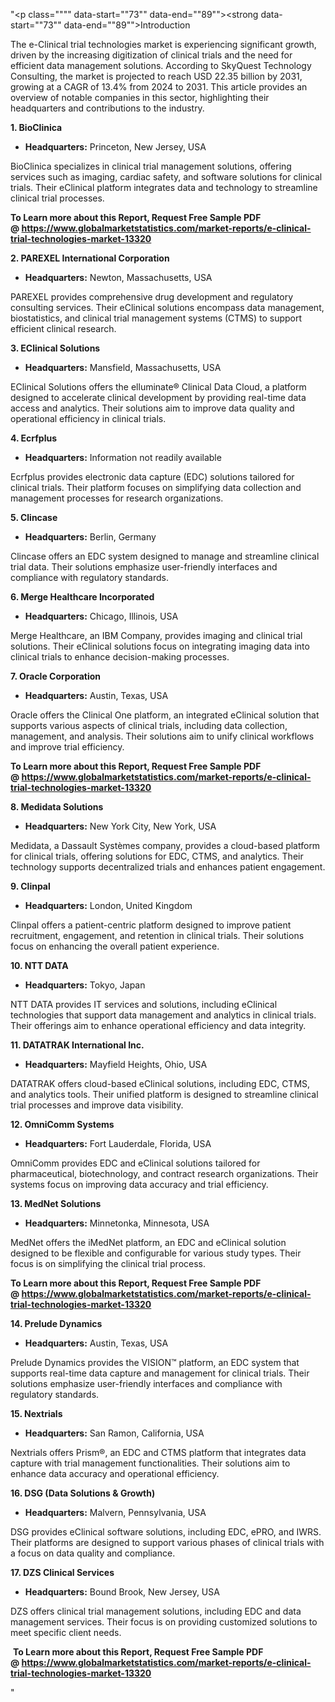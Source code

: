 "<p class="""" data-start=""73"" data-end=""89""><strong data-start=""73"" data-end=""89"">Introduction</strong></p>
<p class="""" data-start=""91"" data-end=""286""><span class=""relative -mx-px my-[-0.2rem] rounded-sm px-px py-[0.2rem]"">The e-Clinical trial technologies market is experiencing significant growth, driven by the increasing digitization of clinical trials and the need for efficient data management solutions.</span> <span class=""relative -mx-px my-[-0.2rem] rounded-sm px-px py-[0.2rem]"">According to SkyQuest Technology Consulting, the market is projected to reach USD 22.35 billion by 2031, growing at a CAGR of 13.4% from 2024 to 2031.</span> <span class=""relative -mx-px my-[-0.2rem] rounded-sm px-px py-[0.2rem]"">This article provides an overview of notable companies in this sector, highlighting their headquarters and contributions to the industry.</span></p>
<p class="""" data-start=""288"" data-end=""305""><strong data-start=""288"" data-end=""305"">1. BioClinica</strong></p>
<ul data-start=""307"" data-end=""408"">
<li class="""" data-start=""307"" data-end=""408"">
<p class="""" data-start=""309"" data-end=""408""><strong data-start=""309"" data-end=""326"">Headquarters:</strong> <span class=""relative -mx-px my-[-0.2rem] rounded-sm px-px py-[0.2rem]"">Princeton, New Jersey, USA</span></p>
</li>
</ul>
<p class="""" data-start=""410"" data-end=""529""><span class=""relative -mx-px my-[-0.2rem] rounded-sm px-px py-[0.2rem]"">BioClinica specializes in clinical trial management solutions, offering services such as imaging, cardiac safety, and software solutions for clinical trials.</span> <span class=""relative -mx-px my-[-0.2rem] rounded-sm px-px py-[0.2rem]"">Their eClinical platform integrates data and technology to streamline clinical trial processes.</span></p>
<p class="""" data-start=""410"" data-end=""529""><strong>To Learn more about this Report, Request Free Sample PDF @&nbsp;<a href=""https://www.globalmarketstatistics.com/market-reports/e-clinical-trial-technologies-market-13320"">https://www.globalmarketstatistics.com/market-reports/e-clinical-trial-technologies-market-13320</a></strong></p>
<p class="""" data-start=""531"" data-end=""571""><strong data-start=""531"" data-end=""571"">2. PAREXEL International Corporation</strong></p>
<ul data-start=""573"" data-end=""678"">
<li class="""" data-start=""573"" data-end=""678"">
<p class="""" data-start=""575"" data-end=""678""><strong data-start=""575"" data-end=""592"">Headquarters:</strong> <span class=""relative -mx-px my-[-0.2rem] rounded-sm px-px py-[0.2rem]"">Newton, Massachusetts, USA</span></p>
</li>
</ul>
<p class="""" data-start=""680"" data-end=""805""><span class=""relative -mx-px my-[-0.2rem] rounded-sm px-px py-[0.2rem]"">PAREXEL provides comprehensive drug development and regulatory consulting services.</span> <span class=""relative -mx-px my-[-0.2rem] rounded-sm px-px py-[0.2rem]"">Their eClinical solutions encompass data management, biostatistics, and clinical trial management systems (CTMS) to support efficient clinical research.</span></p>
<p class="""" data-start=""807"" data-end=""833""><strong data-start=""807"" data-end=""833"">3. EClinical Solutions</strong></p>
<ul data-start=""835"" data-end=""940"">
<li class="""" data-start=""835"" data-end=""940"">
<p class="""" data-start=""837"" data-end=""940""><strong data-start=""837"" data-end=""854"">Headquarters:</strong> <span class=""relative -mx-px my-[-0.2rem] rounded-sm px-px py-[0.2rem]"">Mansfield, Massachusetts, USA</span></p>
</li>
</ul>
<p class="""" data-start=""942"" data-end=""1067""><span class=""relative -mx-px my-[-0.2rem] rounded-sm px-px py-[0.2rem]"">EClinical Solutions offers the elluminate&reg; Clinical Data Cloud, a platform designed to accelerate clinical development by providing real-time data access and analytics.</span> <span class=""relative -mx-px my-[-0.2rem] rounded-sm px-px py-[0.2rem]"">Their solutions aim to improve data quality and operational efficiency in clinical trials.</span></p>
<p class="""" data-start=""1069"" data-end=""1084""><strong data-start=""1069"" data-end=""1084"">4. Ecrfplus</strong></p>
<ul data-start=""1086"" data-end=""1191"">
<li class="""" data-start=""1086"" data-end=""1191"">
<p class="""" data-start=""1088"" data-end=""1191""><strong data-start=""1088"" data-end=""1105"">Headquarters:</strong> <span class=""relative -mx-px my-[-0.2rem] rounded-sm px-px py-[0.2rem]"">Information not readily available</span></p>
</li>
</ul>
<p class="""" data-start=""1193"" data-end=""1318""><span class=""relative -mx-px my-[-0.2rem] rounded-sm px-px py-[0.2rem]"">Ecrfplus provides electronic data capture (EDC) solutions tailored for clinical trials.</span> <span class=""relative -mx-px my-[-0.2rem] rounded-sm px-px py-[0.2rem]"">Their platform focuses on simplifying data collection and management processes for research organizations.</span></p>
<p class="""" data-start=""1320"" data-end=""1335""><strong data-start=""1320"" data-end=""1335"">5. Clincase</strong></p>
<ul data-start=""1337"" data-end=""1442"">
<li class="""" data-start=""1337"" data-end=""1442"">
<p class="""" data-start=""1339"" data-end=""1442""><strong data-start=""1339"" data-end=""1356"">Headquarters:</strong> <span class=""relative -mx-px my-[-0.2rem] rounded-sm px-px py-[0.2rem]"">Berlin, Germany</span></p>
</li>
</ul>
<p class="""" data-start=""1444"" data-end=""1569""><span class=""relative -mx-px my-[-0.2rem] rounded-sm px-px py-[0.2rem]"">Clincase offers an EDC system designed to manage and streamline clinical trial data.</span> <span class=""relative -mx-px my-[-0.2rem] rounded-sm px-px py-[0.2rem]"">Their solutions emphasize user-friendly interfaces and compliance with regulatory standards.</span></p>
<p class="""" data-start=""1571"" data-end=""1607""><strong data-start=""1571"" data-end=""1607"">6. Merge Healthcare Incorporated</strong></p>
<ul data-start=""1609"" data-end=""1714"">
<li class="""" data-start=""1609"" data-end=""1714"">
<p class="""" data-start=""1611"" data-end=""1714""><strong data-start=""1611"" data-end=""1628"">Headquarters:</strong> <span class=""relative -mx-px my-[-0.2rem] rounded-sm px-px py-[0.2rem]"">Chicago, Illinois, USA</span></p>
</li>
</ul>
<p class="""" data-start=""1716"" data-end=""1841""><span class=""relative -mx-px my-[-0.2rem] rounded-sm px-px py-[0.2rem]"">Merge Healthcare, an IBM Company, provides imaging and clinical trial solutions.</span> <span class=""relative -mx-px my-[-0.2rem] rounded-sm px-px py-[0.2rem]"">Their eClinical solutions focus on integrating imaging data into clinical trials to enhance decision-making processes.</span></p>
<p class="""" data-start=""1843"" data-end=""1868""><strong data-start=""1843"" data-end=""1868"">7. Oracle Corporation</strong></p>
<ul data-start=""1870"" data-end=""1975"">
<li class="""" data-start=""1870"" data-end=""1975"">
<p class="""" data-start=""1872"" data-end=""1975""><strong data-start=""1872"" data-end=""1889"">Headquarters:</strong> <span class=""relative -mx-px my-[-0.2rem] rounded-sm px-px py-[0.2rem]"">Austin, Texas, USA</span></p>
</li>
</ul>
<p class="""" data-start=""1977"" data-end=""2102""><span class=""relative -mx-px my-[-0.2rem] rounded-sm px-px py-[0.2rem]"">Oracle offers the Clinical One platform, an integrated eClinical solution that supports various aspects of clinical trials, including data collection, management, and analysis.</span> <span class=""relative -mx-px my-[-0.2rem] rounded-sm px-px py-[0.2rem]"">Their solutions aim to unify clinical workflows and improve trial efficiency.</span></p>
<p class="""" data-start=""1977"" data-end=""2102""><strong>To Learn more about this Report, Request Free Sample PDF @&nbsp;<a href=""https://www.globalmarketstatistics.com/market-reports/e-clinical-trial-technologies-market-13320"">https://www.globalmarketstatistics.com/market-reports/e-clinical-trial-technologies-market-13320</a></strong></p>
<p class="""" data-start=""2104"" data-end=""2129""><strong data-start=""2104"" data-end=""2129"">8. Medidata Solutions</strong></p>
<ul data-start=""2131"" data-end=""2236"">
<li class="""" data-start=""2131"" data-end=""2236"">
<p class="""" data-start=""2133"" data-end=""2236""><strong data-start=""2133"" data-end=""2150"">Headquarters:</strong> <span class=""relative -mx-px my-[-0.2rem] rounded-sm px-px py-[0.2rem]"">New York City, New York, USA</span></p>
</li>
</ul>
<p class="""" data-start=""2238"" data-end=""2363""><span class=""relative -mx-px my-[-0.2rem] rounded-sm px-px py-[0.2rem]"">Medidata, a Dassault Syst&egrave;mes company, provides a cloud-based platform for clinical trials, offering solutions for EDC, CTMS, and analytics.</span> <span class=""relative -mx-px my-[-0.2rem] rounded-sm px-px py-[0.2rem]"">Their technology supports decentralized trials and enhances patient engagement.</span></p>
<p class="""" data-start=""2365"" data-end=""2379""><strong data-start=""2365"" data-end=""2379"">9. Clinpal</strong></p>
<ul data-start=""2381"" data-end=""2486"">
<li class="""" data-start=""2381"" data-end=""2486"">
<p class="""" data-start=""2383"" data-end=""2486""><strong data-start=""2383"" data-end=""2400"">Headquarters:</strong> <span class=""relative -mx-px my-[-0.2rem] rounded-sm px-px py-[0.2rem]"">London, United Kingdom</span></p>
</li>
</ul>
<p class="""" data-start=""2488"" data-end=""2613""><span class=""relative -mx-px my-[-0.2rem] rounded-sm px-px py-[0.2rem]"">Clinpal offers a patient-centric platform designed to improve patient recruitment, engagement, and retention in clinical trials.</span> <span class=""relative -mx-px my-[-0.2rem] rounded-sm px-px py-[0.2rem]"">Their solutions focus on enhancing the overall patient experience.</span></p>
<p class="""" data-start=""2615"" data-end=""2631""><strong data-start=""2615"" data-end=""2631"">10. NTT DATA</strong></p>
<ul data-start=""2633"" data-end=""2738"">
<li class="""" data-start=""2633"" data-end=""2738"">
<p class="""" data-start=""2635"" data-end=""2738""><strong data-start=""2635"" data-end=""2652"">Headquarters:</strong> <span class=""relative -mx-px my-[-0.2rem] rounded-sm px-px py-[0.2rem]"">Tokyo, Japan</span></p>
</li>
</ul>
<p class="""" data-start=""2740"" data-end=""2865""><span class=""relative -mx-px my-[-0.2rem] rounded-sm px-px py-[0.2rem]"">NTT DATA provides IT services and solutions, including eClinical technologies that support data management and analytics in clinical trials.</span> <span class=""relative -mx-px my-[-0.2rem] rounded-sm px-px py-[0.2rem]"">Their offerings aim to enhance operational efficiency and data integrity.</span></p>
<p class="""" data-start=""2867"" data-end=""2902""><strong data-start=""2867"" data-end=""2902"">11. DATATRAK International Inc.</strong></p>
<ul data-start=""2904"" data-end=""3009"">
<li class="""" data-start=""2904"" data-end=""3009"">
<p class="""" data-start=""2906"" data-end=""3009""><strong data-start=""2906"" data-end=""2923"">Headquarters:</strong> <span class=""relative -mx-px my-[-0.2rem] rounded-sm px-px py-[0.2rem]"">Mayfield Heights, Ohio, USA</span></p>
</li>
</ul>
<p class="""" data-start=""3011"" data-end=""3136""><span class=""relative -mx-px my-[-0.2rem] rounded-sm px-px py-[0.2rem]"">DATATRAK offers cloud-based eClinical solutions, including EDC, CTMS, and analytics tools.</span> <span class=""relative -mx-px my-[-0.2rem] rounded-sm px-px py-[0.2rem]"">Their unified platform is designed to streamline clinical trial processes and improve data visibility.</span></p>
<p class="""" data-start=""3138"" data-end=""3162""><strong data-start=""3138"" data-end=""3162"">12. OmniComm Systems</strong></p>
<ul data-start=""3164"" data-end=""3269"">
<li class="""" data-start=""3164"" data-end=""3269"">
<p class="""" data-start=""3166"" data-end=""3269""><strong data-start=""3166"" data-end=""3183"">Headquarters:</strong> <span class=""relative -mx-px my-[-0.2rem] rounded-sm px-px py-[0.2rem]"">Fort Lauderdale, Florida, USA</span></p>
</li>
</ul>
<p class="""" data-start=""3271"" data-end=""3396""><span class=""relative -mx-px my-[-0.2rem] rounded-sm px-px py-[0.2rem]"">OmniComm provides EDC and eClinical solutions tailored for pharmaceutical, biotechnology, and contract research organizations.</span> <span class=""relative -mx-px my-[-0.2rem] rounded-sm px-px py-[0.2rem]"">Their systems focus on improving data accuracy and trial efficiency.</span></p>
<p class="""" data-start=""3398"" data-end=""3422""><strong data-start=""3398"" data-end=""3422"">13. MedNet Solutions</strong></p>
<ul data-start=""3424"" data-end=""3529"">
<li class="""" data-start=""3424"" data-end=""3529"">
<p class="""" data-start=""3426"" data-end=""3529""><strong data-start=""3426"" data-end=""3443"">Headquarters:</strong> <span class=""relative -mx-px my-[-0.2rem] rounded-sm px-px py-[0.2rem]"">Minnetonka, Minnesota, USA</span></p>
</li>
</ul>
<p class="""" data-start=""3531"" data-end=""3656""><span class=""relative -mx-px my-[-0.2rem] rounded-sm px-px py-[0.2rem]"">MedNet offers the iMedNet platform, an EDC and eClinical solution designed to be flexible and configurable for various study types.</span> <span class=""relative -mx-px my-[-0.2rem] rounded-sm px-px py-[0.2rem]"">Their focus is on simplifying the clinical trial process.</span></p>
<p class="""" data-start=""3531"" data-end=""3656""><strong>To Learn more about this Report, Request Free Sample PDF @&nbsp;<a href=""https://www.globalmarketstatistics.com/market-reports/e-clinical-trial-technologies-market-13320"">https://www.globalmarketstatistics.com/market-reports/e-clinical-trial-technologies-market-13320</a></strong></p>
<p class="""" data-start=""3658"" data-end=""3682""><strong data-start=""3658"" data-end=""3682"">14. Prelude Dynamics</strong></p>
<ul data-start=""3684"" data-end=""3789"">
<li class="""" data-start=""3684"" data-end=""3789"">
<p class="""" data-start=""3686"" data-end=""3789""><strong data-start=""3686"" data-end=""3703"">Headquarters:</strong> <span class=""relative -mx-px my-[-0.2rem] rounded-sm px-px py-[0.2rem]"">Austin, Texas, USA</span></p>
</li>
</ul>
<p class="""" data-start=""3791"" data-end=""3916""><span class=""relative -mx-px my-[-0.2rem] rounded-sm px-px py-[0.2rem]"">Prelude Dynamics provides the VISION&trade; platform, an EDC system that supports real-time data capture and management for clinical trials.</span> <span class=""relative -mx-px my-[-0.2rem] rounded-sm px-px py-[0.2rem]"">Their solutions emphasize user-friendly interfaces and compliance with regulatory standards.</span></p>
<p class="""" data-start=""3918"" data-end=""3935""><strong data-start=""3918"" data-end=""3935"">15. Nextrials</strong></p>
<ul data-start=""3937"" data-end=""4042"">
<li class="""" data-start=""3937"" data-end=""4042"">
<p class="""" data-start=""3939"" data-end=""4042""><strong data-start=""3939"" data-end=""3956"">Headquarters:</strong> <span class=""relative -mx-px my-[-0.2rem] rounded-sm px-px py-[0.2rem]"">San Ramon, California, USA</span></p>
</li>
</ul>
<p class="""" data-start=""4044"" data-end=""4169""><span class=""relative -mx-px my-[-0.2rem] rounded-sm px-px py-[0.2rem]"">Nextrials offers Prism&reg;, an EDC and CTMS platform that integrates data capture with trial management functionalities.</span> <span class=""relative -mx-px my-[-0.2rem] rounded-sm px-px py-[0.2rem]"">Their solutions aim to enhance data accuracy and operational efficiency.</span></p>
<p class="""" data-start=""4171"" data-end=""4208""><strong data-start=""4171"" data-end=""4208"">16. DSG (Data Solutions &amp; Growth)</strong></p>
<ul data-start=""4210"" data-end=""4315"">
<li class="""" data-start=""4210"" data-end=""4315"">
<p class="""" data-start=""4212"" data-end=""4315""><strong data-start=""4212"" data-end=""4229"">Headquarters:</strong> <span class=""relative -mx-px my-[-0.2rem] rounded-sm px-px py-[0.2rem]"">Malvern, Pennsylvania, USA</span></p>
</li>
</ul>
<p class="""" data-start=""4317"" data-end=""4442""><span class=""relative -mx-px my-[-0.2rem] rounded-sm px-px py-[0.2rem]"">DSG provides eClinical software solutions, including EDC, ePRO, and IWRS.</span> <span class=""relative -mx-px my-[-0.2rem] rounded-sm px-px py-[0.2rem]"">Their platforms are designed to support various phases of clinical trials with a focus on data quality and compliance.</span></p>
<p class="""" data-start=""4444"" data-end=""4473""><strong data-start=""4444"" data-end=""4473"">17. DZS Clinical Services</strong></p>
<ul data-start=""4475"" data-end=""4580"">
<li class="""" data-start=""4475"" data-end=""4580"">
<p class="""" data-start=""4477"" data-end=""4580""><strong data-start=""4477"" data-end=""4494"">Headquarters:</strong> <span class=""relative -mx-px my-[-0.2rem] rounded-sm px-px py-[0.2rem]"">Bound Brook, New Jersey, USA</span></p>
</li>
</ul>
<p class="""" data-start=""4582"" data-end=""4707""><span class=""relative -mx-px my-[-0.2rem] rounded-sm px-px py-[0.2rem]"">DZS offers clinical trial management solutions, including EDC and data management services.</span> <span class=""relative -mx-px my-[-0.2rem] rounded-sm px-px py-[0.2rem]"">Their focus is on providing customized solutions to meet specific client needs.</span></p>
<p class="""" data-start=""4582"" data-end=""4707"">&nbsp;<strong>To Learn more about this Report, Request Free Sample PDF @&nbsp;<a href=""https://www.globalmarketstatistics.com/market-reports/e-clinical-trial-technologies-market-13320"">https://www.globalmarketstatistics.com/market-reports/e-clinical-trial-technologies-market-13320</a></strong></p>"
